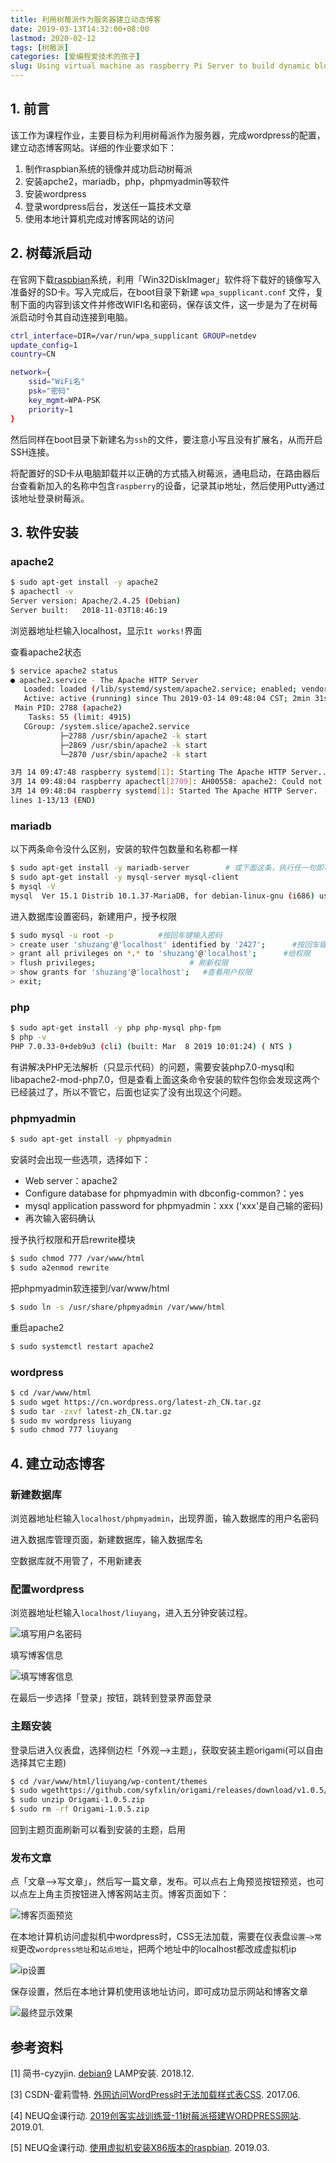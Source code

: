 ```yaml
---
title: 利用树莓派作为服务器建立动态博客
date: 2019-03-13T14:32:00+08:00
lastmod: 2020-02-12
tags: [树莓派]
categories: [爱编程爱技术的孩子]
slug: Using virtual machine as raspberry Pi Server to build dynamic blog 
---
```


## 1. 前言

该工作为课程作业，主要目标为利用树莓派作为服务器，完成wordpress的配置，建立动态博客网站。详细的作业要求如下：

1. 制作raspbian系统的镜像并成功启动树莓派
2. 安装apche2，mariadb，php，phpmyadmin等软件
3. 安装wordpress
4. 登录wordpress后台，发送任一篇技术文章
5. 使用本地计算机完成对博客网站的访问

## 2. 树莓派启动

在官网下载[raspbian](https://www.raspberrypi.org/downloads/raspbian/)系统，利用「Win32DiskImager」软件将下载好的镜像写入准备好的SD卡。写入完成后，在boot目录下新建 `wpa_supplicant.conf` 文件，复制下面的内容到该文件并修改WIFI名和密码，保存该文件，这一步是为了在树莓派启动时令其自动连接到电脑。

```bash
ctrl_interface=DIR=/var/run/wpa_supplicant GROUP=netdev
update_config=1
country=CN

network={
    ssid="WiFi名"
    psk="密码"
    key_mgmt=WPA-PSK
    priority=1
}
```

然后同样在boot目录下新建名为`ssh`的文件，要注意小写且没有扩展名，从而开启SSH连接。

将配置好的SD卡从电脑卸载并以正确的方式插入树莓派，通电启动，在路由器后台查看新加入的名称中包含`raspberry`的设备，记录其ip地址，然后使用Putty通过该地址登录树莓派。

## 3. 软件安装

### apache2

```bash
$ sudo apt-get install -y apache2
$ apachectl -v
Server version: Apache/2.4.25 (Debian)
Server built:   2018-11-03T18:46:19
```

浏览器地址栏输入localhost，显示`It works!`界面

查看apache2状态

```bash
$ service apache2 status
● apache2.service - The Apache HTTP Server
   Loaded: loaded (/lib/systemd/system/apache2.service; enabled; vendor preset: 
   Active: active (running) since Thu 2019-03-14 09:48:04 CST; 2min 31s ago
 Main PID: 2788 (apache2)
    Tasks: 55 (limit: 4915)
   CGroup: /system.slice/apache2.service
           ├─2788 /usr/sbin/apache2 -k start
           ├─2869 /usr/sbin/apache2 -k start
           └─2870 /usr/sbin/apache2 -k start

3月 14 09:47:48 raspberry systemd[1]: Starting The Apache HTTP Server...
3月 14 09:48:04 raspberry apachectl[2709]: AH00558: apache2: Could not reliably d
3月 14 09:48:04 raspberry systemd[1]: Started The Apache HTTP Server.
lines 1-13/13 (END)
```

### mariadb

以下两条命令没什么区别，安装的软件包数量和名称都一样

```bash
$ sudo apt-get install -y mariadb-server        # 或下面这条，执行任一句即可
$ sudo apt-get install -y mysql-server mysql-client
$ mysql -V
mysql  Ver 15.1 Distrib 10.1.37-MariaDB, for debian-linux-gnu (i686) using readline 5.2
```

进入数据库设置密码，新建用户，授予权限

```bash
$ sudo mysql -u root -p          #按回车键输入密码
> create user 'shuzang'@'localhost' identified by '2427';      #按回车键
> grant all privileges on *.* to 'shuzang'@'localhost';      #给权限
> flush privileges;                     # 刷新权限
> show grants for 'shuzang'@'localhost';   #查看用户权限
> exit;
```

### php

```bash
$ sudo apt-get install -y php php-mysql php-fpm
$ php -v
PHP 7.0.33-0+deb9u3 (cli) (built: Mar  8 2019 10:01:24) ( NTS )
```

有讲解决PHP无法解析（只显示代码）的问题，需要安装php7.0-mysql和libapache2-mod-php7.0，但是查看上面这条命令安装的软件包你会发现这两个已经装过了，所以不管它，后面也证实了没有出现这个问题。

### phpmyadmin

```bash
$ sudo apt-get install -y phpmyadmin
```

安装时会出现一些选项，选择如下：

- Web server：apache2
- Configure database for phpmyadmin with dbconfig-common?：yes
- mysql application password for phpmyadmin：xxx   ('xxx'是自己输的密码)
- 再次输入密码确认

授予执行权限和开启rewrite模块

```bash
$ sudo chmod 777 /var/www/html
$ sudo a2enmod rewrite
```

把phpmyadmin软连接到/var/www/html

```bash
$ sudo ln -s /usr/share/phpmyadmin /var/www/html
```

重启apache2

```bash
$ sudo systemctl restart apache2
```

### wordpress

```bash
$ cd /var/www/html
$ sudo wget https://cn.wordpress.org/latest-zh_CN.tar.gz
$ sudo tar -zxvf latest-zh_CN.tar.gz
$ sudo mv wordpress liuyang
$ sudo chmod 777 liuyang
```

## 4. 建立动态博客

### 新建数据库

浏览器地址栏输入`localhost/phpmyadmin`，出现界面，输入数据库的用户名密码

进入数据库管理页面，新建数据库，输入数据库名

空数据库就不用管了，不用新建表

### 配置wordpress

浏览器地址栏输入`localhost/liuyang`，进入五分钟安装过程。

![填写用户名密码](https://picped-1301226557.cos.ap-beijing.myqcloud.com/3AOSOS.png)

填写博客信息

![填写博客信息](https://picped-1301226557.cos.ap-beijing.myqcloud.com/3AOkYn.png)

在最后一步选择「登录」按钮，跳转到登录界面登录

### 主题安装

登录后进入仪表盘，选择侧边栏「外观—>主题」，获取安装主题origami(可以自由选择其它主题)

```bash
$ cd /var/www/html/liuyang/wp-content/themes 
$ sudo wgethttps://github.com/syfxlin/origami/releases/download/v1.0.5/Origami-1.0.5.zip
$ sudo unzip Origami-1.0.5.zip
$ sudo rm -rf Origami-1.0.5.zip
```

回到主题页面刷新可以看到安装的主题，启用

### 发布文章

点「文章—>写文章」，然后写一篇文章，发布。可以点右上角预览按钮预览，也可以点左上角主页按钮进入博客网站主页。博客页面如下：

![博客页面预览](https://picped-1301226557.cos.ap-beijing.myqcloud.com/3AOKw4.png)

在本地计算机访问虚拟机中wordpress时，CSS无法加载，需要在仪表盘`设置—>常规`更改`wordpress地址`和`站点地址`，把两个地址中的localhost都改成虚拟机ip

![ip设置](https://picped-1301226557.cos.ap-beijing.myqcloud.com/3AO0kd.png)

保存设置，然后在本地计算机使用该地址访问，即可成功显示网站和博客文章

![最终显示效果](https://picped-1301226557.cos.ap-beijing.myqcloud.com/3AOcX8.png)

## 参考资料

[1] 简书-cyzyjin. [debian9](https://www.jianshu.com/p/fd9f3743f094) LAMP安装. 2018.12. 

[3] CSDN-霍莉雪特. [外网访问WordPress时无法加载样式表CSS](https://blog.csdn.net/qq_18995513/article/details/73012247). 2017.06.

[4] NEUQ金课行动. [2019创客实战训练营-11树莓派搭建WORDPRESS网站](https://www.bilibili.com/video/av39657396). 2019.01. 

[5] NEUQ金课行动. [使用虚拟机安装X86版本的raspbian](https://www.bilibili.com/video/av45274204). 2019.03. 

